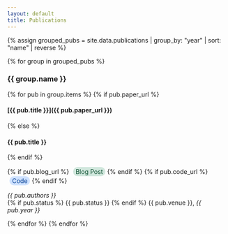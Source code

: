 ```yaml
---
layout: default
title: Publications
---
```


{% assign grouped_pubs = site.data.publications | group_by: "year" | sort: "name" | reverse %}

{% for group in grouped_pubs %}
### {{ group.name }} <!-- Year as a header -->

{% for pub in group.items %}
{% if pub.paper_url %}
#### [{{ pub.title }}]({{ pub.paper_url }})
{% else %}
#### {{ pub.title }}
{% endif %}

<p>
  {% if pub.blog_url %}
  <span style="display: inline-block; background-color: #d1e7dd; color: #0f5132; padding: 2px 6px; border-radius: 12px; margin-left: 5px;">
    <a href="{{ pub.blog_url }}" style="text-decoration: none; color: inherit;">Blog Post</a>
  </span>
  {% endif %}
  {% if pub.code_url %}
  <span style="display: inline-block; background-color: #cfe2ff; color: #084298; padding: 2px 6px; border-radius: 12px; margin-left: 5px;">
    <a href="{{ pub.code_url }}" style="text-decoration: none; color: inherit;">Code</a>
  </span>
  {% endif %}
</p>

*{{ pub.authors }}*  
{% if pub.status %} {{ pub.status }} {% endif %} {{ pub.venue }}, _{{ pub.year }}_

{% endfor %}
{% endfor %}